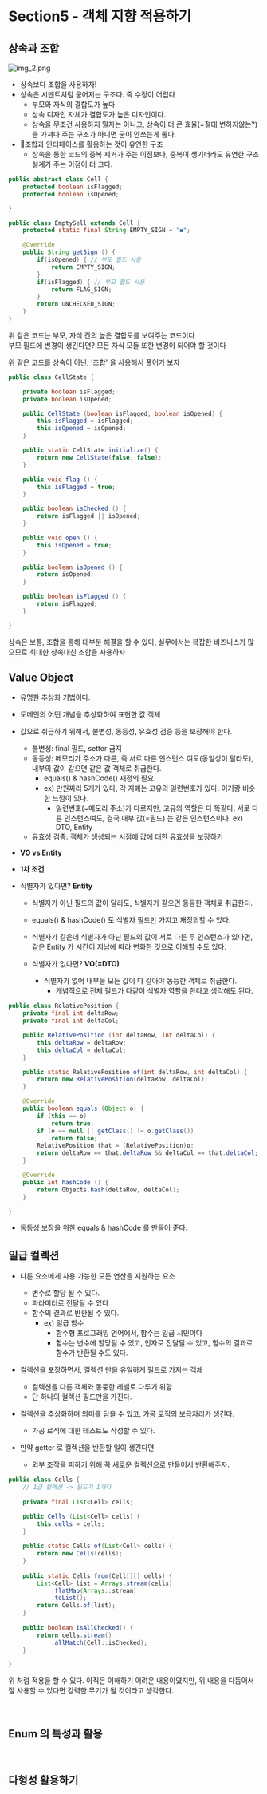 # Section5 - 객체 지향 적용하기

## 상속과 조합
![img_2.png](img/img_2.png) <br>

- 상속보다 조합을 사용하자!
- 상속은 시멘트처럼 굳어지는 구조다. 즉 수정이 어렵다
  - 부모와 자식의 결합도가 높다.
  - 상속 디자인 자체가 결합도가 높은 디자인이다.
  - 상속을 무조건 사용하지 말자는 아니고, 상속이 더 큰 효율(=절대 변하지않는?) 을 가져다 주는 구조가 아니면 굳이 안쓰는게 좋다.
- 🌟조합과 인터페이스를 활용하는 것이 유연한 구조
  - 상속을 통한 코드의 중복 제거가 주는 이점보다, 중복이 생기더라도 유연한 구조 설계가 주는 이점이 더 크다.

```java
public abstract class Cell {
	protected boolean isFlagged;
	protected boolean isOpened;

}

public class EmptySell extends Cell {
	protected static final String EMPTY_SIGN = "◼";

	@Override
	public String getSign () {
		if(isOpened) { // 부모 필드 사용
			return EMPTY_SIGN;
		}
		if(isFlagged) { // 부모 필드 사용
			return FLAG_SIGN;
		}
		return UNCHECKED_SIGN;
	}
}
```

위 같은 코드는 부모, 자식 간의 높은 결합도를 보여주는 코드이다 <br>
부모 필드에 변경이 생긴다면? 모든 자식 모듈 또한 변경이 되어야 할 것이다 <br>

위 같은 코드를 상속이 아닌, '조합' 을 사용해서 풀어가 보자 <br>
```java
public class CellState {

	private boolean isFlagged;
	private boolean isOpened;

	public CellState (boolean isFlagged, boolean isOpened) {
		this.isFlagged = isFlagged;
		this.isOpened = isOpened;
	}

	public static CellState initialize() {
		return new CellState(false, false);
	}

	public void flag () {
		this.isFlagged = true;
	}

	public boolean isChecked () {
		return isFlagged || isOpened;
	}

	public void open () {
		this.isOpened = true;
	}

	public boolean isOpened () {
		return isOpened;
	}

	public boolean isFlagged () {
		return isFlagged;
	}

}
```

상속은 보통, 조합을 통해 대부분 해결을 할 수 있다, 실무에서는 복잡한 비즈니스가 많으므로 최대한 상속대신 조합을 사용하자 <br>

## Value Object
- 유명한 추상화 기법이다.
- 도메인의 어떤 개념을 추상화하여 표현한 값 객체
- 값으로 취급하기 위해서, 불변성, 동등성, 유효성 검증 등을 보장해야 한다.
  - 불변성: final 필드, setter 금지
  - 동등성: 메모리가 주소가 다른, 즉 서로 다른 인스턴스 여도(동일성이 달라도), 내부의 값이 같으면 같은 값 객체로 취급한다.
    - equals() & hashCode() 재정의 필요.
    - ex) 만원짜리 5개가 있다, 각 지폐는 고유의 일련번호가 있다. 이거랑 비슷한 느낌이 있다.
      - 일련번호(=메모리 주소)가 다르지만, 고유의 역할은 다 똑같다. 서로 다른 인스턴스여도, 결국 내부 값(=필드) 는 같은 인스턴스이다. ex) DTO, Entity
  - 유효성 검증: 객체가 생성되는 시점에 값에 대한 유효성을 보장하기
  
- **VO vs Entity**
- **1차 조건**
- 식별자가 있다면? **Entity**
  - 식별자가 아닌 필드의 값이 달라도, 식별자가 같으면 동등한 객체로 취급한다.
  - equals() & hashCode() 도 식별자 필드만 가지고 재정의할 수 있다.
  - 식별자가 같은데 식별자가 아닌 필드의 값이 서로 다른 두 인스턴스가 있다면, 같은 Entity 가 시간이 지남에 따라 변화한 것으로 이해할 수도 있다.
  

  - 식별자가 없다면? **VO(=DTO)**
    - 식별자가 없어 내부을 모든 값이 다 같아야 동등한 객체로 취급한다.
      - 개념적으로 전체 필드가 다같이 식별자 역할을 한다고 생각해도 된다.

```java
public class RelativePosition {
	private final int deltaRow;
	private final int deltaCol;

	public RelativePosition (int deltaRow, int deltaCol) {
		this.deltaRow = deltaRow;
		this.deltaCol = deltaCol;
	}

	public static RelativePosition of(int deltaRow, int deltaCol) {
		return new RelativePosition(deltaRow, deltaCol);
	}

	@Override
	public boolean equals (Object o) {
		if (this == o)
			return true;
		if (o == null || getClass() != o.getClass())
			return false;
		RelativePosition that = (RelativePosition)o;
		return deltaRow == that.deltaRow && deltaCol == that.deltaCol;
	}

	@Override
	public int hashCode () {
		return Objects.hash(deltaRow, deltaCol);
	}

}
```

- 동등성 보장을 위한 equals & hashCode 를 만들어 준다.

## 일급 컬렉션
- 다른 요소에게 사용 가능한 모든 연산을 지원하는 요소
  - 변수로 할당 될 수 있다.
  - 파라미터로 전달될 수 있다
  - 함수의 결과로 반환될 수 있다.
    - ex) 일급 함수
      - 함수형 프로그래밍 언어에서, 함수는 일급 시민이다
      - 함수는 변수에 할당될 수 있고, 인자로 전달될 수 있고, 함수의 결과로 함수가 반환될 수도 있다.

- 컬렉션을 포장하면서, 컬렉션 만을 유일하게 필드로 가지는 객체
  - 컬렉션을 다른 객체와 동둥한 레벨로 다루기 위함
  - 단 하나의 컬렉션 필드만을 가진다.
- 컬렉션을 추상화하며 의미를 담을 수 있고, 가공 로직의 보금자리가 생긴다.
  - 가공 로직에 대한 테스트도 작성할 수 있다.
- 만약 getter 로 컬렉션을 반환할 일이 생긴다면
  - 외부 조작을 피하기 위해 꼭 새로운 컬렉션으로 만들어서 반환해주자.

```java
public class Cells {
	// 1급 컬렉션 -> 필드가 1개다
	
	private final List<Cell> cells;

	public Cells (List<Cell> cells) {
		this.cells = cells;
	}
	
	public static Cells of(List<Cell> cells) {
		return new Cells(cells);
	}
	
	public static Cells from(Cell[][] cells) {
		List<Cell> list = Arrays.stream(cells)
			.flatMap(Arrays::stream)
			.toList();
		return Cells.of(list);
	}
	
	public boolean isAllChecked() {
		return cells.stream()
			.allMatch(Cell::isChecked);
	}

}
```

위 처럼 적용을 할 수 있다. 아직은 이해하기 어려운 내용이였지만, 위 내용을 다듬어서 잘 사용할 수 있다면 강력한 무기가 될 것이라고 생각한다.

<br>

## Enum 의 특성과 활용












<br>

## 다형성 활용하기







